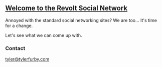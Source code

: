 ## [Welcome to the Revolt Social Network](https://www.google.com "Revolt Social Network")

Annoyed with the standard social networking sites? We are too... It's time for a change.

Let's see what we can come up with.

### Contact

tyler@tylerfurby.com
